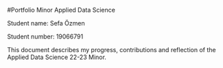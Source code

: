 #Portfolio Minor Applied Data Science

Student name: Sefa Özmen

Student number: 19066791

This document describes my progress, contributions and reflection of the Applied Data Science 22-23 Minor.


